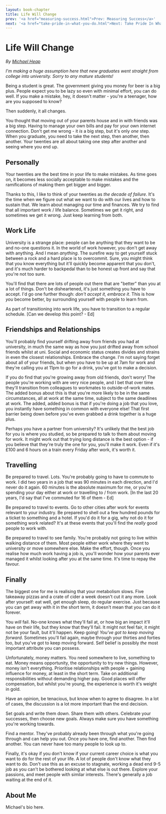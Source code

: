 ```yaml
---
layout: book-chapter
title: Life Will Change
prev: '<a href="measuring-success.html">Prev: Measuring Success</a>'
next: '<a href="take-pride-in-what-you-do.html">Next: Take Pride In What You Do</a>'
---
```


# Life Will Change

_By [Michael Heap](#about_me)_

*I'm making a huge assumption here that new graduates went straight from college into university. Sorry to any mature students!*

Being a student is great. The government giving you money for beer is a big plus. People expect you to be lazy so even with minimal effort, you can do well. If you make a mistake, hey, it doesn't matter - you're a teenager, how are you supposed to know?

Then suddenly, it all changes.

You thought that moving out of your parents house and in with friends was a big step. Having to manage your own bills and pay for your own internet connection. Don't get me wrong - it *is* a big step, but it's only *one* step. When you graduate, you need to take the next step, then another, then another. Your twenties are all about taking one step after another and seeing where you end up.

## Personally

Your twenties are the best time in your life to make mistakes. As time goes on, it becomes less socially acceptable to make mistakes and the ramifications of making them get bigger and bigger.

Thanks to this, I like to think of your twenties as *the decade of failure*. It's the time when we figure out what we want to do with our lives and how to sustain that. We learn about managing our time and finances. We try to find that all important work / life balance. Sometimes we get it right, and sometimes we get it wrong. Just keep learning from both.

## Work Life

University is a strange place: people can be anything that they want to be and no-one questions it. In the world of work however, you don't get away with anything. And I mean *anything*. The surefire way to get yourself stuck between a rock and a hard place is to overcommit. Sure, you might think that you know everything but it'll quickly become apparent that you don't, and it's much harder to backpedal than to be honest up front and say that you're not too sure.

You'll find that there are lots of people out there that are "better" than you at a lot of things. Don't be disheartened, it's just something you have to accept. I'd go one further though: *don't accept it, embrace it*. This is how *you* become better, by surrounding yourself with people to learn from.

As part of transitioning into work life, you have to transition to a regular schedule. \[Can we develop this point? - Ed\]

## Friendships and Relationships

You'll probably find yourself drifting away from friends you had at university, in much the same way as how you just drifted away from school friends whilst at uni. Social and economic status creates divides and strains in even the closest relationships. Embrace the change. I'm not saying forget about all of your friends, but when you have to be up at 7am for work and they're calling you at 11pm to go for a drink, you've got to make a decision.

If you do find that you're growing away from old friends, don't worry! The people you're working with are very nice people, and I bet that over time they'll transition from colleagues to workmates to outside-of-work mates. The added bonus about this is that you're more likely to be in the same circumstances, all at work at the same time, subject to the same deadlines at work. The added, added bonus is that if you're doing a job that you love, you instantly have something in common with everyone else! That first barrier being down before you've even grabbed a drink together is a huge plus.

Perhaps you have a partner from university? It's unlikely that the best job for you is where you studied, so be prepared to talk to them about moving for work. It might work out that trying long distance is the best option - if you believe that they're truly the one for you, you'll make it work. Even if it's £100 and 6 hours on a train every Friday after work, it's worth it.

## Travelling

Be prepared to travel. Lots. You're probably going to have to commute to work. I did two years in a job that was 90 minutes in each direction, and I'd never do it again. 60 minutes is the absolute maximum for me, or you're spending your day either at work or travelling to / from work. \[In the last 20 years, I'd say that I've commuted for 16 of them - Ed\]

Be prepared to travel to events. Go to other cities after work for events relevant to your industry. Be prepared to shell out a few hundred pounds for a ticket to something and a hotel. If you'd do it for a gig, why not do it for something work related? It's at these events that you'll find the *really* good people to work with.

Be prepared to travel to see family. You're probably not going to live within walking distance of them. Most people either work where they went to university or move somewhere else. Make the effort, though. Once you realise how much work having a job is, you'll wonder how your parents ever managed it whilst looking after you at the same time. It's time to repay the favour.

## Finally

The biggest one for me is realising that your metabolism slows. Five takeaway pizzas and a crate of cider a week doesn't cut it any more. Look after yourself: eat well, get enough sleep, do regular exercise. Just because you can get away with it in the short term, it doesn't mean that you can do it forever.

You *will* fail. No-one knows what they'll fail at, or how big an impact it'll have on their life, but they know that they'll fail. It might not feel fair, it might not be your fault, but it'll happen. Keep going! *You've got to keep moving forward*. Sometimes you'll fail again, maybe through your thirties and forties too, but you've got to keep moving forward. Self belief is possibly *the* most important attribute you can possess.

Unfortunately, money matters. You need somewhere to live, something to eat. Money means opportunity, the opportunity to try new things. However, money isn't everything. Prioritise relationships with people + gaining influence for money, at least in the short term. Take on additional responsibilities without demanding higher pay. Good places will offer compensation, but whilst you're young, the experience is worth it's weight in gold.

Have an opinion, be tenacious, but know when to agree to disagree. In a lot of cases, the discussion is a lot more important than the end decision.

Set goals and write them down. Share them with others. Celebrate your successes, then choose new goals. Always make sure you have something you're working towards.

Find a mentor. They've probably already been through what you're going through and can help you out. Once you have one, find another. Then find another. You can never have too many people to look up to.

Finally, it's okay if you don't know if your current career choice is what you want to do for the rest of your life. A lot of people don't know what they want to do. Don't use this as an excuse to stagnate, working a dead end 9-5 job as you can't be bothered looking at what else is out there. Explore your passions, and meet people with similar interests. There's generally a job waiting at the end of it.

## About Me

Michael's bio here.